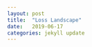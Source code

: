 ```yaml
---
layout: post
title:  "Loss Landscape"
date:   2019-06-17 
categories: jekyll update
---
```


<!---The loss landscape of neural networks is a complex and under-developed concept. In the last two years there has been more active research in this area due to a conjecture that connected the shape of minima with their generalization capacity [1, 2, 3]. Although the veracity of this conjecture has since been disputed [4], it still succeeded in bringing the study of loss landscapes of neural networks back into the spotlight. There is now a growing interest in visualizing the loss landscape of neural networks, which resulted in some interesting papers [5, 6]. However, there are still a lot of open questions to be answered, especially regarding how the loss landscape changes due to different architecture and algorithm choices and how this affects the generalization error of the neural network. In this chapter we will summarize the most important results obtained to date.

Loss landscapes are difficult to interpret due to their high-dimensionality and non- convexity. One would expect that optimizers are likely to get stuck in isolated local minima, but this was disputed by Goodfellow et al. [7], who show that a large variety of neural networks never encounter any obstacles on their optimization path, i.e., the path from the initial to the final optimization step typically decreases monotonically. This explains the success of SGD in optimizing neural networks, despite the non-convexity of the objective functions. Additionally, our low-dimensional intuitions often do not translate to the high-dimensional case: critical points with high error are exponentially likely to be saddle points, rather than local minima, which means that saddle points are thought to be the more likely cause of a possible impediment of optimisation [8]. Studies of the Hessian of the loss function also imply that the traditional notion of isolated basins is incorrect, as they show that as optimization progresses there is an abundance of flat directions, with the large majority of the eigenvalues being (close to) zero [9, 10].

Li et al. [11] show that optimization can be constrained to a relatively low-dimensional, randomly generated subspace of the full parameter space and still obtain good test accuracy. Fort and Scherlis [12] confirmed this result and noted the importance of initialization. The lowest possible dimension at which good solutions occur is called the "intrinsic dimension" of the problem. The approach from Li et al. [11] can be used for compression purposes, but also helps us to understand the structure of the loss landscape better. The authors find that the intrinsic dimension does not change much for different neural network sizes. This seems to imply that after having enough parameters to solve the problem, the extra parameters are used to increase the dimension of the solution manifold.

Fort and Jastrzebski [6] model a D-dimensional loss surface as the union of inter- connected high-dimensional manifolds (called "wedges"), with dimensions n < D. Op- timization procedures starting with different initializations lead to minima on different wedges. They show that there exist low-loss subspaces that connect these sets of different minima (this was also argued by [13, 14] for pairs of minima). So one can move from each wedge to another wedge through a low-loss connector. Different wedges are thought to correspond to different sets of functions. Higher learning rates, smaller batch sizes and stronger regularization strengths, are all claimed to have a similar effect on the geometrical properties of the path that the optimizer (SGD) travels, namely they increase the distance between an optimum and a high loss area by affecting the curvature of the exploration region.


References <br>
[1] N.S. Keskar, D. Mudigere, J. Nocedal, M. Smelyanskiy, and P.T.P. Tang. On large batch training for deep learning: Generalization gap and sharp minima. ICLR, 2017.

[2] P. Chaudhari, A. Choromanska, S. Soatto, Y. LeCun, C. Baldassi, C. Borgs, J. Chayes, L. Sagun, and R. Zecchina. Entropy-SGD: Biasing gradient descent into wide valleys. ICLR, 2017.

[3] S. Hochreiter and J. Schmidhuber. Flat minima. Neural Computation, 9(1):1–42, 1997

[4] L. Dinh, R. Pascanu, S. Bengio, and Y. Bengio. Sharp minima can generalize for deep nets. ICML, 2017.

[5] H. Li, Z. Xu, G. Taylor, C. Studer, and T. Goldstein. Visualizing the loss landscape of neural nets. NIPS, pages 6389–6399, 2018.

[6] S. Fort and S. Jastrzebski. Large scale structure of neural network loss landscapes. arXiv: 1906.04724, ICML, 2019.

[7]  I.J. Goodfellow, O. Vinyals, and A.M. Saxe. Qualitatively characterizing neural network optimization problems. ICLR, 2015.

[8] Y. Dauphin, R. Pascanu, C. G&uuml;lc&egrave;hre, K. Cho, S. Ganguli, and Y. Bengio. Identifying and attacking the saddle point problem in high-dimensional non-convex optimization. NIPS, 2014.

[9] L. Sagun, L. Bottou, and Y. LeCun. Singularity of the hessian in deep learning. ICLR, 2017.

[10] L. Sagun, U. Evci, U. G&uuml;ney, Y. Dauphin, and L. Bottou. Empirical analysis of the hessian of over-parametrized neural networks. ICLR, 2018.

[11] C. Li, H. Farkhoor, R. Liu, and J. Yosinski. Measuring the intrinsic dimension of objective landscapes. arXiv:1804.08838, 2018.

[12] S. Fort and A. Scherlis. The goldilocks zone: Towards better understanding of neural network loss landscapes. arXiv:1807.02581, 2018.

[13] F. Draxler, K. Veschgini, M. Salmhofer, and F. A. Hamprecht. Essentially no barriers in neural network energy landscape. arXiv:1803.00885, 2018.

[14] T. Garipov, P. Izmailov, D. Podoprikhin, D. P. Vetrov, and A. G. Wilson. Loss surfaces,
mode connectivity, and fast ensembling of DNNs. NIPS, 31:8789–8798, 2018.-->
